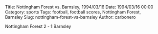 Title: Nottingham Forest vs. Barnsley, 1994/03/16
Date: 1994/03/16 00:00
Category: sports
Tags: football, football scores, Nottingham Forest, Barnsley
Slug: nottingham-forest-vs-barnsley
Author: carbonero


Nottingham Forest 2 - 1 Barnsley

